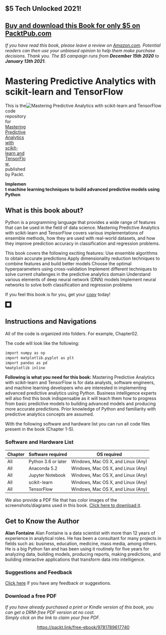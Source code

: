 ## $5 Tech Unlocked 2021!
[Buy and download this Book for only $5 on PacktPub.com](https://www.packtpub.com/product/mastering-predictive-analytics-with-scikit-learn-and-tensorflow/9781789617740)
-----
*If you have read this book, please leave a review on [Amazon.com](https://www.amazon.com/gp/product/178961774X).     Potential readers can then use your unbiased opinion to help them make purchase decisions. Thank you. The $5 campaign         runs from __December 15th 2020__ to __January 13th 2021.__*

# Mastering Predictive Analytics with scikit-learn and TensorFlow

<a href="https://www.packtpub.com/big-data-and-business-intelligence/mastering-predictive-analytics-scikit-learn-and-tensorflow?utm_source=github&utm_medium=repository&utm_campaign=9781789617740 "><img src="https://d255esdrn735hr.cloudfront.net/sites/default/files/imagecache/ppv4_main_book_cover/B11941.png" alt="Mastering Predictive Analytics with scikit-learn and TensorFlow" height="256px" align="right"></a>

This is the code repository for [Mastering Predictive Analytics with scikit-learn and TensorFlow](https://www.packtpub.com/big-data-and-business-intelligence/mastering-predictive-analytics-scikit-learn-and-tensorflow?utm_source=github&utm_medium=repository&utm_campaign=9781789617740 ), published by Packt.

**Implement machine learning techniques to build advanced predictive models using Python**

## What is this book about?
Python is a programming language that provides a wide range of features that can be used in the field of data science. Mastering Predictive Analytics with scikit-learn and TensorFlow covers various implementations of ensemble methods, how they are used with real-world datasets, and how they improve prediction accuracy in classification and regression problems.

This book covers the following exciting features:
Use ensemble algorithms to obtain accurate predictions 
Apply dimensionality reduction techniques to combine features and build better models 
Choose the optimal hyperparameters using cross-validation 
Implement different techniques to solve current challenges in the predictive analytics domain 
Understand various elements of deep neural network (DNN) models 
Implement neural networks to solve both classification and regression problems 

If you feel this book is for you, get your [copy](https://www.amazon.com/dp/978-1-78961-774-0) today!

<a href="https://www.packtpub.com/?utm_source=github&utm_medium=banner&utm_campaign=GitHubBanner"><img src="https://raw.githubusercontent.com/PacktPublishing/GitHub/master/GitHub.png" 
alt="https://www.packtpub.com/" border="5" /></a>

## Instructions and Navigations
All of the code is organized into folders. For example, Chapter02.

The code will look like the following:
```
import numpy as np
import matplotlib.pyplot as plt
import pandas as pd
%matplotlib inline
```

**Following is what you need for this book:**
Mastering Predictive Analytics with scikit-learn and TensorFlow is for data analysts, software engineers, and machine learning developers who are interested in implementing advanced predictive analytics using Python. Business intelligence experts will also find this book indispensable as it will teach them how to progress from basic predictive models to building advanced models and producing more accurate predictions. Prior knowledge of Python and familiarity with predictive analytics concepts are assumed.

With the following software and hardware list you can run all code files present in the book (Chapter 1-5).
### Software and Hardware List
| Chapter | Software required | OS required |
| -------- | ------------------------------------ | ----------------------------------- |
| All | Python 3.6 or later | Windows, Mac OS X, and Linux (Any) |
| All | Anaconda 5.2 | Windows, Mac OS X, and Linux (Any) |
| All | Jupyter Notebook | Windows, Mac OS X, and Linux (Any) |
| All | scikit-learn | Windows, Mac OS X, and Linux (Any) |
| All | TensorFlow | Windows, Mac OS X, and Linux (Any) |

We also provide a PDF file that has color images of the screenshots/diagrams used in this book. [Click here to download it](https://www.packtpub.com/sites/default/files/downloads/9781789617740_ColorImages.pdf).


## Get to Know the Author
**Alan Fontaine**
Alan Fontaine is a data scientist with more than 12 years of experience in analytical roles. He has been a consultant for many projects in fields such as: business, education, medicine, mass media, among others. He is a big Python fan and has been using it routinely for five years for analyzing data, building models, producing reports, making predictions, and building interactive applications that transform data into intelligence.



### Suggestions and Feedback
[Click here](https://docs.google.com/forms/d/e/1FAIpQLSdy7dATC6QmEL81FIUuymZ0Wy9vH1jHkvpY57OiMeKGqib_Ow/viewform) if you have any feedback or suggestions.


### Download a free PDF

 <i>If you have already purchased a print or Kindle version of this book, you can get a DRM-free PDF version at no cost.<br>Simply click on the link to claim your free PDF.</i>
<p align="center"> <a href="https://packt.link/free-ebook/9781789617740">https://packt.link/free-ebook/9781789617740 </a> </p>